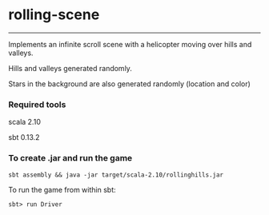 # rolling-scene
----------------

Implements an infinite scroll scene with a helicopter moving over hills and valleys.

Hills and valleys generated randomly.

Stars in the background are also generated randomly (location and color)


### Required tools

scala 2.10

sbt 0.13.2

<h3>To create .jar and run the game</h3>

```
sbt assembly && java -jar target/scala-2.10/rollinghills.jar
````

To run the game from within sbt:

```
sbt> run Driver
```
